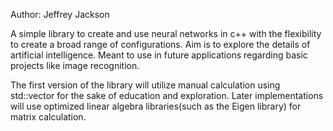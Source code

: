 Author: Jeffrey Jackson

A simple library to create and use neural networks in c++ with the flexibility to create a broad range of configurations. Aim is to explore the details of artificial intelligence. Meant to use in future applications regarding basic projects like image recognition.

The first version of the library will utilize manual calculation using std::vector for the sake of education and exploration. Later implementations will use optimized linear algebra libraries(such as the Eigen library) for matrix calculation. 
